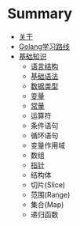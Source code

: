 # Summary

* [关于](README.md)
* [Golang学习路线](chapter1.md)
* [基础知识](ji-chu-zhi-shi.md)
  * [语言结构](ji-chu-zhi-shi/yu-yan-jie-gou.md)
  * [基础语法](ji-chu-zhi-shi/ji-chu-yu-fa.md)
  * [数据类型](ji-chu-zhi-shi/shu-ju-lei-xing.md)
  * [变量](ji-chu-zhi-shi/yu-yan-bian-liang.md)
  * [常量](ji-chu-zhi-shi/yu-yan-chang-liang.md)
  * 运算符
  * 条件语句
  * 循环语句
  * 变量作用域
  * 数组
  * [指针](ji-chu-zhi-shi/zhi-zhen.md)
  * 结构体
  * 切片\(Slice\)
  * 范围\(Range\)
  * 集合\(Map\)
  * 递归函数

